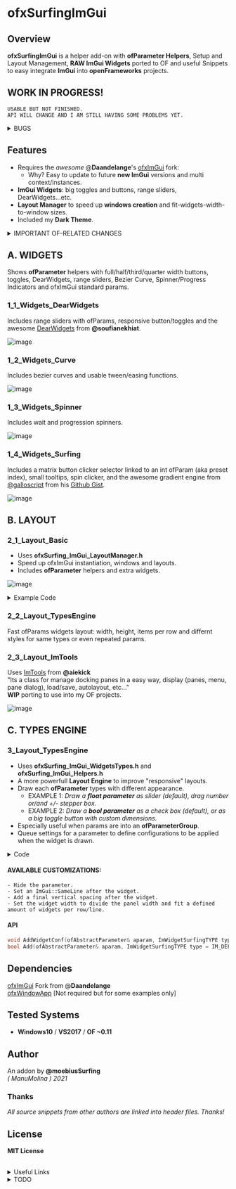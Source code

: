 ofxSurfingImGui
=============================

## Overview
**ofxSurfingImGui** is a helper add-on with **ofParameter Helpers**, Setup and Layout Management, **RAW ImGui Widgets** ported to OF and useful Snippets to easy integrate **ImGui** into **openFrameworks** projects.  

## WORK IN PROGRESS!  
```
USABLE BUT NOT FINISHED.  
API WILL CHANGE AND I AM STILL HAVING SOME PROBLEMS YET.  
```

<details>
  <summary>BUGS</summary>
  <p>

### **BUG 1**: (ofxSurfing_ImGui_Helpers.h & ofxSurfing_ImGui_WidgetsButtons.h)  
    - When adding many times a parameter or others with a not unique name.  
    - Widgets collide between them. Only some instances work well.  
    - Usually, the first repeated widget in each panel works fine.  
    - SOLUTION: Restore old getUniqueName engine from ofxGui. Do not duplicate adding params or names.
### **BUG 2**: (ofxSurfing_ImGui_WidgetsTypes.h)  
    - Layout engine fails a bit on nesting indented groups.  
    - Broken width recalculation and "unlimited" growing when auto-size.  
    - Workaround fixed using CollapsingHeader instead of TreeNodeEx  
    but I would prefer the indented nested groups.
  </p>
</details>

## Features 
* Requires the _awesome_ @**Daandelange**'s [ofxImGui](https://github.com/Daandelange/ofxImGui/tree/ofParameters-Helpers-Test) fork: 
    - Why? Easy to update to future **new ImGui** versions and multi context/instances.
* **ImGui Widgets**: big toggles and buttons, range sliders, DearWidgets...etc.
* **Layout Manager** to speed up **windows creation** and fit-widgets-width-to-window sizes.
* Included my **Dark Theme**.

<details>
  <summary>IMPORTANT OF-RELATED CHANGES</summary>
  <p>

#### vs ofxImGui helpers  
- Simplified **OF Helpers** to use **ofParameters** easy and better. 
    * _ImHelpers.h_ has been rewritten to _ofxSurfing_ImGui_Helpers.h_.
    * Widgets, windows/trees now are more customizable. 
    * Removed old windows/tree methods. Now must use **RAW ImGui** code.
    * Removed all the WindowOpen/Settings stuff.
    * Removed all the old _GetUniqueName_ engine from **ofxImGui**. 
    * Now using PushId(1)/PopID() on each widget.
  </p>
</details>

## A. WIDGETS
Shows **ofParameter** helpers with full/half/third/quarter width buttons, toggles, DearWidgets, range sliders, Bezier Curve, Spinner/Progress Indicators and ofxImGui standard params.  

### 1_1_Widgets_DearWidgets
Includes range sliders with ofParams, responsive button/toggles and the awesome [DearWidgets](https://github.com/soufianekhiat/DearWidgets) from **@soufianekhiat**.  

![image](/docs/1_1_Widgets_DearWidgets.PNG?raw=true "image")  

### 1_2_Widgets_Curve
Includes bezier curves and usable tween/easing functions.  

![image](/docs/1_2_Widgets_Curve.PNG?raw=true "image")  

### 1_3_Widgets_Spinner
Includes wait and progression spinners.  

![image](/docs/1_3_Widgets_Spinner.PNG?raw=true "image")  

### 1_4_Widgets_Surfing
Includes a matrix button clicker selector linked to an int ofParam (aka preset index), small tooltips, spin clicker, and the awesome gradient engine from [@galloscript](https://twitter.com/galloscript) from his [Github Gist](https://gist.github.com/galloscript/8a5d179e432e062550972afcd1ecf112).  

![image](/docs/1_4_Widgets_Surfing.PNG?raw=true "image")  


## B. LAYOUT

### 2_1_Layout_Basic
* Uses **ofxSurfing_ImGui_LayoutManager.h**  
* Speed up ofxImGui instantiation, windows and layouts. 
* Includes **ofParameter** helpers and extra widgets.  

![image](/docs/2_1_Layout_Basic.PNG?raw=true "image")  

<details>
  <summary>Example Code</summary>
  <p>
  
  ![image](/docs/2_1_2_Layout_Basic.PNG?raw=true "image")  

ofApp.h
```.cpp
#include "ofxSurfingImGui.h"

ofxSurfing_ImGui_Manager guiManager;

bool bOpen3 = false;
ofParameter<bool> bEnable{ "Enable", true };
ofParameter<bool> b1{ "b1", false };
ofParameter<bool> b2{ "b2", false };
ofParameter<bool> b3{ "b3", false };
```
ofApp.cpp
```.c++
void ofApp::setup() { 
    guiManager.setup(); 
    // Instantiates and configures all the required ofxImGui stuff inside:
    // font, theme, autodraw, handle layout, and other customizations.
}
void ofApp::draw() { 
    guiManager.begin();
    {
        ImGuiWindowFlags window_flags = ImGuiWindowFlags_None;
        if (guiManager.bAutoResize) window_flags |= ImGuiWindowFlags_AlwaysAutoResize;

        guiManager.beginWindow("Window3", &bOpen3, window_flags);
        {
            ofxImGuiSurfing::AddToggleRoundedButton(bEnable);
            if (bEnable)
            {
                // Precalculate common widgets sizes to fit current window, "to be responsive".
                // Takes care of ImGui spacing between widgets.
                // Remeber to recall when panel is indented or inside an smaller tree!
                float _w100 = ofxImGuiSurfing::getWidgetsWidth(1); // 1 widget full width
                float _w50 = ofxImGuiSurfing::getWidgetsWidth(2);  // 2 widgets half width
                float _w33 = ofxImGuiSurfing::getWidgetsWidth(3);  // 3 widgets third width
                float _w25 = ofxImGuiSurfing::getWidgetsWidth(4);  // 4 widgets quarter width
                float _h = WIDGETS_HEIGHT;

                //-

                // Draw RAW ImGui or SurfingWidgets with ofParameters

                // One widget full with and half height
                if (AddBigToggle(b1, _w100, _h / 2)) {}

                // Two widgets same line/row with the 50% of window panel width 
                if (AddBigButton(b2, _w50, _h)) {}
                ImGui::SameLine();
                if (AddBigButton(b3, _w50, _h)) {}

                // Or using raw ImGui
                // Three widgets and fit width in one line
                if (ImGui::Button("START", ImVec2(_w33, _h))) {}
                ImGui::SameLine();
                if (ImGui::Button("STOP", ImVec2(_w33, _h))) {}
                ImGui::SameLine();
                if (ImGui::Button("REPLAY", ImVec2(_w33, _h))) {}
            }
        }
        guiManager.endWindow();
    }
    guiManager.end();
}
```
  </p>
</details>

### 2_2_Layout_TypesEngine
Fast ofParams widgets layout: width, height, items per row and differnt styles for same types or even repeated params.  

### 2_3_Layout_ImTools
Uses [ImTools](https://github.com/aiekick/ImTools) from **@aiekick**  
"Its a class for manage docking panes in a easy way, display (panes, menu, pane dialog), load/save, autolayout, etc..."  
**WIP** porting to use into my OF projects.  

![image](/docs/2_3_Layout_ImTools.PNG?raw=true "image")  
<!-- <img src="docs/2_3_Layout_ImTools.PNG" width="80%" height="80%"> -->
<!-- <br>  -->


## C. TYPES ENGINE

### 3_Layout_TypesEngine
* Uses **ofxSurfing_ImGui_WidgetsTypes.h** and **ofxSurfing_ImGui_Helpers.h**
* A more powerfull **Layout Engine** to improve "responsive" layouts.
* Draw each **ofParameter** types with different appearance.
    * EXAMPLE 1: _Draw a **float parameter** as slider (default), drag number or/and +/- stepper box._
    * EXAMPLE 2: _Draw a **bool parameter** as a check box (default), or as a big toggle button with custom dimensions._
* Especially useful when params are into an **ofParameterGroup**.
* Queue settings for a parameter to define configurations to be applied when the widget is drawn. 
<details>
  <summary>Code</summary>
  <p>

```.cpp
void ofApp::setup() 
{
    // Feed bool, float and int ofParameters into an ofParameterGroup
    params.add(b1, b2, b3, f1, f2, i1, i2);

    //-

    // Workflow A
    // Queue config style for each parameter

    // Format: 
    // void AddWidgetConf(ofAbstractParameter& aparam, 
    //                    ImWidgetSurfingTYPE type = IM_DEFAULT, 
    //                    bool bSameLine = false, 
    //                    int amtPerRow = 1, 
    //                    int spacing = -1)

    // One full width widget with 20px vertical spacing at end
    widgetsManager.AddWidgetConf(b1, SurfingWidgetTypes::IM_TOGGLE_BIG, false, 1, 20);
    // Two widgets in the same line with 10px of spacing at end
    widgetsManager.AddWidgetConf(b2, SurfingWidgetTypes::IM_BUTTON_SMALL, true, 2);
    widgetsManager.AddWidgetConf(b3, SurfingWidgetTypes::IM_BUTTON_SMALL, false, 2, 10);
    // A widget presented with number and +/- controls
    widgetsManager.AddWidgetConf(f1, SurfingWidgetTypes::IM_STEPPER);
    // The same parameter but as a slider and 10px spacing at the end
    widgetsManager.AddWidgetConf(f2, SurfingWidgetTypes::IM_DRAG, false, 1, 10);
    // A widget as slider with full width size
    widgetsManager.AddWidgetConf(i1, SurfingWidgetTypes::IM_SLIDER);
    // An widget as stepper with full width size
    widgetsManager.AddWidgetConf(i2, SurfingWidgetTypes::IM_STEPPER);
}

void ofApp::draw()
{
    guiManager.begin();
    {
        guiManager.beginWindow("Window", &bOpen, window_flags);
        {
            drawWidgets();
        }
        guiManager.endWindow();
    }
    guiManager.end();
}

void ofApp::drawWidgets() 
{
    // Workflow A
    // Draw a group of params with previously queued param styles on setup() 
    // Use flags to customize tree/folder
    ImGuiTreeNodeFlags flags = ImGuiTreeNodeFlags_None;
    flags |= ImGuiTreeNodeFlags_Framed; // dark border box on the group name
    flags |= ImGuiTreeNodeFlags_DefaultOpen; // collapsing: default open or closed if commented
    ofxSurfing::AddGroup(params, flags);

    //-

    // Workflow B
    // "Instant" draw each single parameter

    // Format:
    // bool Add(ofAbstractParameter& aparam, 
    //          ImWidgetSurfingTYPE type = IM_DEFAULT, 
    //          bool bSameLine = false, 
    //          int amtPerRow = 1, 
    //          int spacing = -1)
    
    // Two widgets same line
    widgetsManager.Add(b1, SurfingWidgetTypes::IM_TOGGLE_SMALL, true, 2);
    widgetsManager.Add(b2, SurfingWidgetTypes::IM_TOGGLE_SMALL, false, 2);
    // A slider with full width size
    widgetsManager.Add(i1, SurfingWidgetTypes::IM_SLIDER);
    // A stepper with half width size and 20px of spacing at end
    widgetsManager.Add(i1, SurfingWidgetTypes::IM_STEPPER, false, 2, 20);
}
```
  </p>
</details>

#### AVAILABLE CUSTOMIZATIONS:
    - Hide the parameter.  
    - Set an ImGui::SameLine after the widget.  
    - Add a final vertical spacing after the widget.  
    - Set the widget width to divide the panel width and fit a defined amount of widgets per row/line.  
#### API
```c++
void AddWidgetConf(ofAbstractParameter& aparam, ImWidgetSurfingTYPE type = IM_DEFAULT, bool bSameLine = false, int amtPerRow = 1, int spacing = -1);
bool Add(ofAbstractParameter& aparam, ImWidgetSurfingTYPE type = IM_DEFAULT, bool bSameLine = false, int amtPerRow = 1, int spacing = -1);
```

## Dependencies
[ofxImGui](https://github.com/Daandelange/ofxImGui/) Fork from @**Daandelange**  
[ofxWindowApp](https://github.com/moebiussurfing/ofxWindowApp) [Not required but for some examples only]  

## Tested Systems
- **Windows10** / **VS2017** / **OF ~0.11**

## Author
An addon by **@moebiusSurfing**  
*( ManuMolina ) 2021*  

### Thanks
_All source snippets from other authors are linked into header files. Thanks!_

## License
**MIT License**

<BR>

<details>
  <summary>Useful Links</summary>
  <p>

https://github.com/HankiDesign/awesome-dear-imgui  
https://github.com/soufianekhiat/DearWidgets  
https://github.com/yumataesu/ImGui_Widgets  
https://github.com/njazz/AutomationCurveEditor  
https://github.com/leiradel/ImGuiAl  
https://github.com/aiekick/ImTools/tree/main/LayoutManager  
  </p>
</details>
<details>
  <summary>TODO</summary>
  <p>

* Add more ImGui RAW widgets with examples.
* Convert to ofParameters for some widgets.
* Pack some bigger widgets like matrix clicker just passing an int as index only.
* Fix and solve final ofParams helpers workflow.
* Mark/disable some widgets that could use modern C++17.
* Add multiple layouts presets engine from Paletto.
  </p>
</details>
